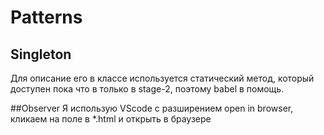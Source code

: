 # Patterns

## Singleton
Для описание его в классе используется статический метод, который доступен  пока что в только в stage-2, поэтому babel в помощь.

##Observer
Я использую VScode с разширением open in browser, кликаем на поле в *.html и открыть в браузере